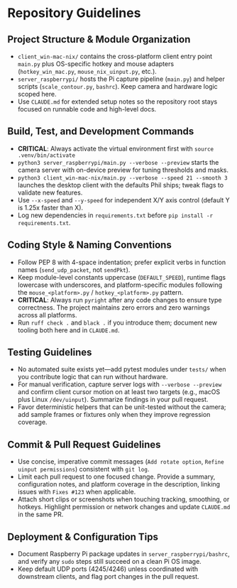# Repository Guidelines

## Project Structure & Module Organization

- `client_win-mac-nix/` contains the cross-platform client entry point `main.py` plus OS-specific hotkey and mouse adapters (`hotkey_win_mac.py`, `mouse_nix_uinput.py`, etc.).
- `server_raspberrypi/` hosts the Pi capture pipeline (`main.py`) and helper scripts (`scale_contour.py`, `bashrc`). Keep camera and hardware logic scoped here.
- Use `CLAUDE.md` for extended setup notes so the repository root stays focused on runnable code and high-level docs.

## Build, Test, and Development Commands

- **CRITICAL**: Always activate the virtual environment first with `source .venv/bin/activate`
- `python3 server_raspberrypi/main.py --verbose --preview` starts the camera server with on-device preview for tuning thresholds and masks.
- `python3 client_win-mac-nix/main.py --verbose --speed 21 --smooth 3` launches the desktop client with the defaults Phil ships; tweak flags to validate new features.
- Use `--x-speed` and `--y-speed` for independent X/Y axis control (default Y is 1.25x faster than X).
- Log new dependencies in `requirements.txt` before `pip install -r requirements.txt`.

## Coding Style & Naming Conventions

- Follow PEP 8 with 4-space indentation; prefer explicit verbs in function names (`send_udp_packet`, not `sendPkt`).
- Keep module-level constants uppercase (`DEFAULT_SPEED`), runtime flags lowercase with underscores, and platform-specific modules following the `mouse_<platform>.py` / `hotkey_<platform>.py` pattern.
- **CRITICAL**: Always run `pyright` after any code changes to ensure type correctness. The project maintains zero errors and zero warnings across all platforms.
- Run `ruff check .` and `black .` if you introduce them; document new tooling both here and in `CLAUDE.md`.

## Testing Guidelines

- No automated suite exists yet—add pytest modules under `tests/` when you contribute logic that can run without hardware.
- For manual verification, capture server logs with `--verbose --preview` and confirm client cursor motion on at least two targets (e.g., macOS plus Linux `/dev/uinput`). Summarize findings in your pull request.
- Favor deterministic helpers that can be unit-tested without the camera; add sample frames or fixtures only when they improve regression coverage.

## Commit & Pull Request Guidelines

- Use concise, imperative commit messages (`Add rotate option`, `Refine uinput permissions`) consistent with `git log`.
- Limit each pull request to one focused change. Provide a summary, configuration notes, and platform coverage in the description, linking issues with `Fixes #123` when applicable.
- Attach short clips or screenshots when touching tracking, smoothing, or hotkeys. Highlight permission or network changes and update `CLAUDE.md` in the same PR.

## Deployment & Configuration Tips

- Document Raspberry Pi package updates in `server_raspberrypi/bashrc`, and verify any `sudo` steps still succeed on a clean Pi OS image.
- Keep default UDP ports (4245/4246) unless coordinated with downstream clients, and flag port changes in the pull request.
